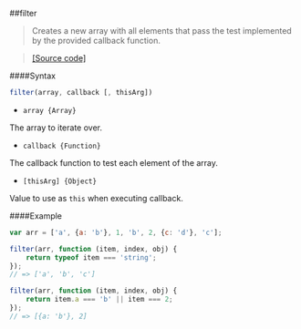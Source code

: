 ##filter
>Creates a new array with all elements that pass the test implemented by the provided callback function.

>[[Source code]](filter.js)

####Syntax
```js
filter(array, callback [, thisArg])
```

- <code>array {Array}</code>

The array to iterate over.

- <code>callback {Function}</code>

The callback function to test each element of the array.

- <code>[thisArg] {Object}</code>

Value to use as <code>this</code> when executing callback.

####Example
```js
var arr = ['a', {a: 'b'}, 1, 'b', 2, {c: 'd'}, 'c'];

filter(arr, function (item, index, obj) {
    return typeof item === 'string';
});
// => ['a', 'b', 'c']

filter(arr, function (item, index, obj) {
    return item.a === 'b' || item === 2;
});
// => [{a: 'b'}, 2]
```